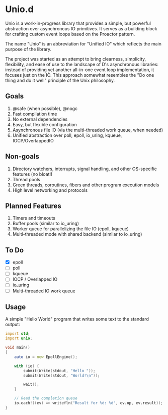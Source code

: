 # Unio.d

Unio is a work-in-progress library that provides a simple, but powerful abstraction over asynchronous IO primitives. It serves as a building block for crafting custom event loops based on the Proactor pattern.

The name "Unio" is an abbreviation for "Unified IO" which reflects the main purpose of the library.

The project was started as an attempt to bring clearness, simplicity, flexibility, and ease of use to the landscape of D's asynchronous libraries: instead of providing yet another all-in-one event loop implementation, it focuses just on the IO. This approach somewhat resembles the "Do one thing and do it well" principle of the Unix philosophy.

## Goals

1. @safe (when possible), @nogc
2. Fast compilation time
3. No external dependencies
4. Easy, but flexible configuration
5. Asynchronous file IO (via the multi-threaded work queue, when needed)
6. Unified abstraction over poll, epoll, io_uring, kqueue, IOCP/OverlappedIO

## Non-goals

1. Directory watchers, interrupts, signal handling, and other OS-specific features (no bloat!)
2. Thread pools
3. Green threads, coroutines, fibers and other program execution models
4. High level networking and protocols

## Planned Features

1. Timers and timeouts
2. Buffer pools (similar to io_uring)
3. Worker queue for parallelizing the file IO (epoll, kqueue)
4. Multi-threaded mode with shared backend (similar to io_uring)

## To Do

- [X] epoll
- [ ] poll
- [ ] kqueue
- [ ] IOCP / Overlapped IO
- [ ] io_uring
- [ ] Multi-threaded IO work queue

## Usage

A simple "Hello World" program that writes some text to the standard output:

```d
import std;
import unio;

void main()
{
    auto io = new EpollEngine();

    with (io) {
        submit(Write(stdout, "Hello "));
        submit(Write(stdout, "World!\n"));

        wait();
    }

    // Read the completion queue
    io.each!((ev) => writefln("Result for %d: %d", ev.op, ev.result));
}
```
